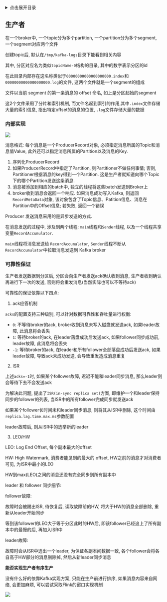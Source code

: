 <details>
<summary>点击展开目录</summary>
<!-- TOC -->

- [生产者](#生产者)
    - [内部实现](#内部实现)
    - [可靠性保证](#可靠性保证)

<!-- /TOC -->
</details>

## 生产者

在一个broker中, 一个topic分为多个partition, 一个partition分为多个segment, 一个segment对应两个文件

创建topic后, 默认在`/tmp/kafka-logs`目录下能看到相关内容

其中, 分区对应名为类似`topicName-0`结构的目录, 其中的数字表示分区的id

在此目录内部存在这名称类似于`00000000000000000000.index`和`00000000000000000000.log`的文件, 这两个文件就是一个segment的组成

文件以当前 segment 的第一条消息的 offset 命名, 如上是分区起始的segment

这2个文件采用了分片和索引机制, 而文件名起到索引的作用,其中`.index`文件存储大量的索引信息, 指出特定offset的消息的位置, `.log`文件存储大量的数据

### 内部实现

![](https://dev.tencent.com/u/LuVx21/p/img/git/raw/master/kafka/kafka_producer_flow.png)

消息格式: 每个消息是一个ProducerRecord对象, 必须指定消息所属的Topic和消息值Value, 此外还可以指定消息所属的Partition以及消息的Key.

1. 序列化ProducerRecord
2. 如果ProducerRecord中指定了Partition, 则Partitioner不做任何事情; 否则, Partitioner根据消息的key得到一个Partition. 这是生产者就知道向哪个Topic下的哪个Partition发送这条消息.
3. 消息被添加到相应的batch中, 独立的线程将这些batch发送到Broker上
4. broker收到消息会返回一个响应. 如果消息成功写入Kafka, 则返回`RecordMetaData`对象, 该对象包含了Topic信息、Patition信息、消息在Partition中的Offset信息; 若失败, 返回一个错误

Producer 发送消息采用的是异步发送的方式.

在消息发送的过程中, 涉及到两个线程: `main`线程和`Sender`线程, 以及一个线程共享变量`RecordAccumulator`.

`main`线程将消息发送给 `RecordAccumulator`, `Sender`线程不断从`RecordAccumulator`中拉取消息发送到 Kafka broker

### 可靠性保证

生产者发送数据到分区后, 分区会向生产者发送ack确认收到消息, 生产者收到确认再进行下一次的发送, 否则将会重发消息(当然实际也可以不等待ack)

可靠性的保证依靠以下四点:

1. ack应答机制

`acks`的配置支持三种级别, 可以针对数据可靠性和吞吐量进行权衡:

* `0`: 不等待broker的ack, broker收到消息未写入磁盘就发送ack, 如果leader故障, 此消息将会丢失
* `1`: 等待broker的ack, 在leader落盘成功后发送ack, 如果follower同步成功前, leader故障, 此消息将会丢失
* `-1`: 等待broker的ack, 在leader和所有follower全部落盘成功后发送ack, 如果leader故障, 导致ack未成功发送, 会导致重发造成消息重复

2. ISR

上述`acks=-1`时, 如果某个follower故障, 迟迟不能和leader同步消息, 那么leader则会等待下去不会发送ack

为解决此问题, 提出了`ISR(in-sync replica set)`方案, 即维护一个和leader保持同步的follower的列表, 当ISR中的所有follower完成同步就发送ack

如果某个follower长时间未和leader同步消息, 则将其从ISR中删除, 这个时间由`replica.lag.time.max.ms`参数配置

leader故障后, 则从ISR中的选举新的leader

3. LEO/HW

LEO: Log End Offset, 每个副本最大的offset

HW: High Watermark, 消费者能见到的最大的 offset, HW之前的消息才对消费者可见, 为ISR中最小的LEO

HW到max(LEO)之间的消息还没有完全同步到所有副本中

leader 和 follower 同步细节:

follower故障:

故障时会被踢出ISR, 待恢复后, 读取故障前的HW, 将大于HW的消息全部删除, 重新从leader开始同步

等到该follower的LEO大于等于分区此时的HW后, 即该follower已经追上了所有副本中的最慢的后, 再加入ISR中

leader故障:

故障时会从ISR中选出一个leader, 为保证各副本间数据一致, 各个follower会将各自高于HW部分的消息删除掉, 然后从新leader同步消息

**能否实现生产者有序生产**

没有什么好的依靠Kafka实现方案, 只能在生产前进行排序, 如果消息内容来自网络, 会更加麻烦, 可以尝试采取Flink的窗口实现机制


[![](https://static.segmentfault.com/v-5b1df2a7/global/img/creativecommons-cc.svg)](https://creativecommons.org/licenses/by-nc-nd/4.0/)
